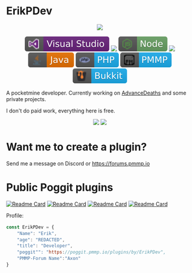 # ErikPDev
<p align="center">
  <img src="https://github-profile-trophy.vercel.app/?username=ErikPDev&margin-w=28&margin-h=15" />
</p>
<p align="center">
  <img src="https://github.com/aleen42/badges/raw/master/src/visual_studio.svg">
  <img src="https://badges.aleen42.com/src/javascript.svg" />
  <img src="https://github.com/aleen42/badges/raw/master/src/node.svg">
  <img src="https://badges.aleen42.com/src/python.svg">
  <img src="https://github.com/aleen42/badges/raw/master/src/java.svg">
  <img src="https://raw.githubusercontent.com/ErikPDev/ErikPDev/main/PHP-Badge.svg">
  <img src="https://raw.githubusercontent.com/ErikPDev/ErikPDev/main/PMMP-Badge.svg">
  <img src="https://raw.githubusercontent.com/ErikPDev/ErikPDev/main/Bukkit-Badge.svg">
</p>


A pocketmine developer. Currently working on [AdvanceDeaths](https://poggit.pmmp.io/p/AdvanceDeaths) and some private projects.

I don't do paid work, everything here is free.
<p align="center">
<img src="https://github-readme-stats.vercel.app/api?username=ErikPDev&count_private=false">
 <img src="https://github-readme-stats.vercel.app/api/top-langs/?username=ErikPDev">
</p>

# Want me to create a plugin?
Send me a message on Discord or https://forums.pmmp.io

# Public Poggit plugins
[![Readme Card](https://github-readme-stats.vercel.app/api/pin/?username=ErikPDev&repo=AdvanceDeaths)](https://poggit.pmmp.io/p/AdvanceDeaths)
[![Readme Card](https://github-readme-stats.vercel.app/api/pin/?username=ErikPDev&repo=Sudo)](https://poggit.pmmp.io/Sudo)
[![Readme Card](https://github-readme-stats.vercel.app/api/pin/?username=ErikPDev&repo=VoteParty)](https://poggit.pmmp.io/p/VoteParty)
[![Readme Card](https://github-readme-stats.vercel.app/api/pin/?username=ErikPDev&repo=CovidUI)](https://poggit.pmmp.io/p/CovidUI)

Profile: 
```javascript
const ErikPDev = {
    "Name": "Erik",
    "age": "REDACTED",
    "title": "Developer",
    "poggit"": "https://poggit.pmmp.io/plugins/by/ErikPDev",
    "PMMP-Forum Name":"Axon"
}
```
